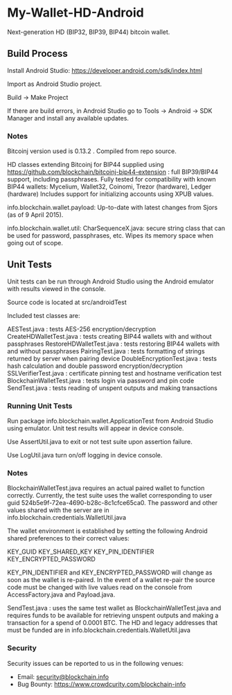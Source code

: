 # My-Wallet-HD-Android

Next-generation HD (BIP32, BIP39, BIP44) bitcoin wallet. 

## Build Process

Install Android Studio: https://developer.android.com/sdk/index.html

Import as Android Studio project.

Build -> Make Project

If there are build errors, in Android Studio go to Tools -> Android -> SDK Manager and install any available updates.

### Notes

Bitcoinj version used is 0.13.2 . Compiled from repo source.

HD classes extending Bitcoinj for BIP44 supplied using https://github.com/blockchain/bitcoinj-bip44-extension : full BIP39/BIP44 support, including passphrases. Fully tested for compatibility with known BIP44 wallets: Mycelium, Wallet32, Coinomi, Trezor (hardware), Ledger (hardware) Includes support for initializing accounts using XPUB values.

info.blockchain.wallet.payload: Up-to-date with latest changes from Sjors (as of 9 April 2015).

info.blockchain.wallet.util: CharSequenceX.java: secure string class that can be used for password, passphrases, etc. Wipes its memory space when going out of scope.

## Unit Tests

Unit tests can be run through Android Studio using the Android emulator with results viewed in the console.

Source code is located at src/androidTest

Included test classes are:

AESTest.java : tests AES-256 encryption/decryption
CreateHDWalletTest.java : tests creating BIP44 wallets with and without passphrases
RestoreHDWalletTest.java : tests restoring BIP44 wallets with and without passphrases
PairingTest.java : tests formatting of strings returned by server when pairing device
DoubleEncryptionTest.java : tests hash calculation and double password encryption/decryption
SSLVerifierTest.java : certificate pinning test and hostname verification test
BlockchainWalletTest.java : tests login via password and pin code
SendTest.java : tests reading of unspent outputs and making transactions

### Running Unit Tests

Run package info.blockchain.wallet.ApplicationTest from Android Studio using emulator. Unit test results will appear in device console.

Use AssertUtil.java to exit or not test suite upon assertion failure.

Use LogUtil.java turn on/off logging in device console.

### Notes

BlockchainWalletTest.java requires an actual paired wallet to function correctly. Currently, the test suite uses the wallet corresponding to user guid 524b5e9f-72ea-4690-b28c-8c1cfce65ca0. The password and other values shared with the server are in info.blockchain.credentials.WalletUtil.java

The wallet environment is established by setting the following Android shared preferences to their correct values: 

KEY_GUID
KEY_SHARED_KEY
KEY_PIN_IDENTIFIER
KEY_ENCRYPTED_PASSWORD

KEY_PIN_IDENTIFIER and KEY_ENCRYPTED_PASSWORD will change as soon as the wallet is re-paired. In the event of a wallet re-pair the source code must be changed with live values read on the console from AccessFactory.java and Payload.java.

SendTest.java : uses the same test wallet as BlockchainWalletTest.java and requires funds to be available for retrieving unspent outputs and making a transaction for a spend of 0.0001 BTC. The HD and legacy addresses that must be funded are in info.blockchain.credentials.WalletUtil.java

### Security

Security issues can be reported to us in the following venues:
* Email: security@blockchain.info
* Bug Bounty: https://www.crowdcurity.com/blockchain-info
